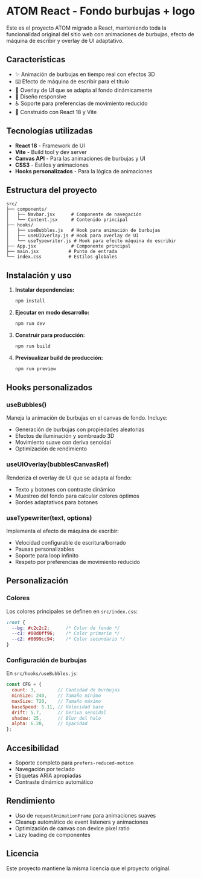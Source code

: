# ATOM React - Fondo burbujas + logo

Este es el proyecto ATOM migrado a React, manteniendo toda la funcionalidad original del sitio web con animaciones de burbujas, efecto de máquina de escribir y overlay de UI adaptativo.

## Características

- ✨ Animación de burbujas en tiempo real con efectos 3D
- ⌨️ Efecto de máquina de escribir para el título
- 🎨 Overlay de UI que se adapta al fondo dinámicamente
- 📱 Diseño responsive
- ♿ Soporte para preferencias de movimiento reducido
- 🚀 Construido con React 18 y Vite

## Tecnologías utilizadas

- **React 18** - Framework de UI
- **Vite** - Build tool y dev server
- **Canvas API** - Para las animaciones de burbujas y UI
- **CSS3** - Estilos y animaciones
- **Hooks personalizados** - Para la lógica de animaciones

## Estructura del proyecto

```
src/
├── components/
│   ├── Navbar.jsx      # Componente de navegación
│   └── Content.jsx     # Contenido principal
├── hooks/
│   ├── useBubbles.js   # Hook para animación de burbujas
│   ├── useUIOverlay.js # Hook para overlay de UI
│   └── useTypewriter.js # Hook para efecto máquina de escribir
├── App.jsx             # Componente principal
├── main.jsx           # Punto de entrada
└── index.css          # Estilos globales
```

## Instalación y uso

1. **Instalar dependencias:**
   ```bash
   npm install
   ```

2. **Ejecutar en modo desarrollo:**
   ```bash
   npm run dev
   ```

3. **Construir para producción:**
   ```bash
   npm run build
   ```

4. **Previsualizar build de producción:**
   ```bash
   npm run preview
   ```

## Hooks personalizados

### useBubbles()
Maneja la animación de burbujas en el canvas de fondo. Incluye:
- Generación de burbujas con propiedades aleatorias
- Efectos de iluminación y sombreado 3D
- Movimiento suave con deriva senoidal
- Optimización de rendimiento

### useUIOverlay(bubblesCanvasRef)
Renderiza el overlay de UI que se adapta al fondo:
- Texto y botones con contraste dinámico
- Muestreo del fondo para calcular colores óptimos
- Bordes adaptativos para botones

### useTypewriter(text, options)
Implementa el efecto de máquina de escribir:
- Velocidad configurable de escritura/borrado
- Pausas personalizables
- Soporte para loop infinito
- Respeto por preferencias de movimiento reducido

## Personalización

### Colores
Los colores principales se definen en `src/index.css`:
```css
:root {
  --bg: #c2c2c2;      /* Color de fondo */
  --c1: #00d0ff96;    /* Color primario */
  --c2: #0099cc94;    /* Color secundario */
}
```

### Configuración de burbujas
En `src/hooks/useBubbles.js`:
```javascript
const CFG = {
  count: 3,        // Cantidad de burbujas
  minSize: 240,    // Tamaño mínimo
  maxSize: 720,    // Tamaño máximo
  baseSpeed: 5.11, // Velocidad base
  drift: 5.7,      // Deriva senoidal
  shadow: 25,      // Blur del halo
  alpha: 6.20,     // Opacidad
};
```

## Accesibilidad

- Soporte completo para `prefers-reduced-motion`
- Navegación por teclado
- Etiquetas ARIA apropiadas
- Contraste dinámico automático

## Rendimiento

- Uso de `requestAnimationFrame` para animaciones suaves
- Cleanup automático de event listeners y animaciones
- Optimización de canvas con device pixel ratio
- Lazy loading de componentes

## Licencia

Este proyecto mantiene la misma licencia que el proyecto original.
